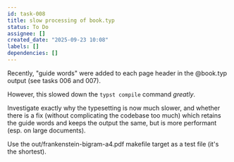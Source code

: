 ```yaml
---
id: task-008
title: slow processing of book.typ
status: To Do
assignee: []
created_date: "2025-09-23 10:08"
labels: []
dependencies: []
---
```


Recently, "guide words" were added to each page header in the @book.typ output
(see tasks 006 and 007).

However, this slowed down the `typst compile` command _greatly_.

Investigate exactly why the typesetting is now much slower, and whether there is
a fix (without complicating the codebase too much) which retains the guide words
and keeps the output the same, but is more performant (esp. on large documents).

Use the out/frankenstein-bigram-a4.pdf makefile target as a test file (it's the
shortest).

